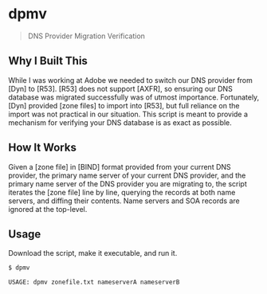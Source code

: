 # dpmv

> DNS Provider Migration Verification

## Why I Built This

While I was working at Adobe we needed to switch our DNS provider from [Dyn] to
[R53]. [R53] does not support [AXFR], so ensuring our DNS database was migrated
successfully was of utmost importance. Fortunately, [Dyn] provided [zone files]
to import into [R53], but full reliance on the import was not practical in our
situation. This script is meant to provide a mechanism for verifying your DNS
database is as exact as possible.

## How It Works

Given a [zone file] in [BIND] format provided from your current DNS provider, the primary
name server of your current DNS provider, and the primary name server of the DNS
provider you are migrating to, the script iterates the [zone file] line by
line, querying the records at both name servers, and diffing their contents.
Name servers and SOA records are ignored at the top-level.

## Usage

Download the script, make it executable, and run it.

```bash
$ dpmv

USAGE: dpmv zonefile.txt nameserverA nameserverB
```
